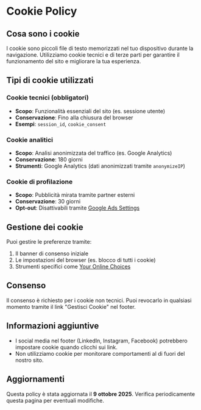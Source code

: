 # Cookie Policy

## Cosa sono i cookie
I cookie sono piccoli file di testo memorizzati nel tuo dispositivo durante la navigazione. Utilizziamo cookie tecnici e di terze parti per garantire il funzionamento del sito e migliorare la tua esperienza.

## Tipi di cookie utilizzati

### Cookie tecnici (obbligatori)
- **Scopo**: Funzionalità essenziali del sito (es. sessione utente)
- **Conservazione**: Fino alla chiusura del browser
- **Esempi**: `session_id`, `cookie_consent`

### Cookie analitici
- **Scopo**: Analisi anonimizzata del traffico (es. Google Analytics)
- **Conservazione**: 180 giorni
- **Strumenti**: Google Analytics (dati anonimizzati tramite `anonymizeIP`)

### Cookie di profilazione
- **Scopo**: Pubblicità mirata tramite partner esterni
- **Conservazione**: 30 giorni
- **Opt-out**: Disattivabili tramite [Google Ads Settings](https://adssettings.google.com)

## Gestione dei cookie
Puoi gestire le preferenze tramite:
1. Il banner di consenso iniziale
2. Le impostazioni del browser (es. blocco di tutti i cookie)
3. Strumenti specifici come [Your Online Choices](https://www.youronlinechoices.com/it/)

## Consenso
Il consenso è richiesto per i cookie non tecnici. Puoi revocarlo in qualsiasi momento tramite il link "Gestisci Cookie" nel footer.

## Informazioni aggiuntive
- I social media nel footer (LinkedIn, Instagram, Facebook) potrebbero impostare cookie quando clicchi sui link.
- Non utilizziamo cookie per monitorare comportamenti al di fuori del nostro sito.

## Aggiornamenti
Questa policy è stata aggiornata il **9 ottobre 2025**. Verifica periodicamente questa pagina per eventuali modifiche.